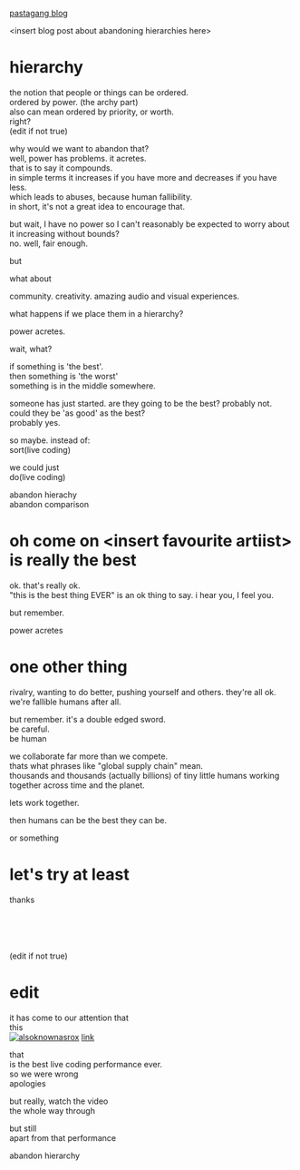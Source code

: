 [pastagang blog](/blog)

&lt;insert blog post about abandoning hierarchies here>

# hierarchy

the notion that people or things can be ordered.\
ordered by power. (the archy part)  \
also can mean ordered by priority, or worth.\
right?  \
(edit if not true)

why would we want to abandon that?  \
well, power has problems. it acretes.  \
that is to say it compounds.  \
in simple terms it increases if you have more and decreases if you have less.  \
which leads to abuses, because human fallibility.  \
in short, it's not a great idea to encourage that.

but wait, I have no power so I can't reasonably be expected to worry about it increasing without bounds?  \
no. well, fair enough.

but

what about

community. creativity. amazing audio and visual experiences.

what happens if we place them in a hierarchy?

power acretes.

wait, what?

if something is 'the best'.  \
then something is 'the worst'  \
something is in the middle somewhere.

someone has just started. are they going to be the best? probably not.  \
could they be 'as good' as the best?  \
probably yes.

so maybe. instead of:  \
sort(live coding)

we could just  \
do(live coding)

abandon hierachy  \
abandon comparison

# oh come on &lt;insert favourite artiist> is really the best

ok. that's really ok.  \
"this is the best thing EVER" is an ok thing to say. i hear you, I feel you.

but remember.

power acretes

# one other thing

rivalry, wanting to do better, pushing yourself and others. they're all ok. we're fallible humans after all.

but remember. it's a double edged sword.  \
be careful.  \
be human

we collaborate far more than we compete.  \
thats what phrases like "global supply chain" mean.  \
thousands and thousands (actually billions) of tiny little humans working together across time and the planet.

lets work together.

then humans can be the best they can be.

or something

# let's try at least

thanks

<br/>
<br/>
<br/>
<br/>
(edit if not true)

# edit

it has come to our attention that  
this  
[![alsoknownasrox](https://img.youtube.com/vi/dv6CRB7a7Qo/maxresdefault.jpg)](https://youtu.be/dv6CRB7a7Qo)
[link](https://youtube.com/watch?v=dv6CRB7a7Qo)  

that  
is the best live coding performance ever.  
so we were wrong  
apologies  

but really, watch the video  
the whole way through  

but still  
apart from that performance  

abandon hierarchy  
